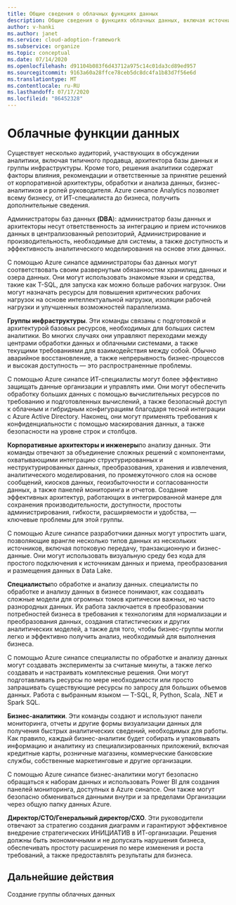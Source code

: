```yaml
---
title: Общие сведения о облачных функциях данных
description: Общие сведения о функциях облачных данных, включая источник функциональности, область и конечный результат.
author: v-hanki
ms.author: janet
ms.service: cloud-adoption-framework
ms.subservice: organize
ms.topic: conceptual
ms.date: 07/14/2020
ms.openlocfilehash: d91104b083f6d43712a975c14c01da3cd89ed957
ms.sourcegitcommit: 9163a60a28ffce78ceb5dc8dc4fa1b83d7f56e6d
ms.translationtype: MT
ms.contentlocale: ru-RU
ms.lasthandoff: 07/17/2020
ms.locfileid: "86452328"
---
```

# <a name="cloud-data-functions"></a>Облачные функции данных

Существует несколько аудиторий, участвующих в обсуждении аналитики, включая типичного продавца, архитектора базы данных и группы инфраструктуры. Кроме того, решения аналитики содержат факторы влияния, рекомендации и ответственные за принятие решений от корпоративной архитектуры, обработки и анализа данных, бизнес-аналитиков и ролей руководителя. Azure синапсе Analytics позволяет всему бизнесу, от ИТ-специалиста до бизнеса, получить дополнительные сведения.

Администраторы баз данных **(DBA**): администратор базы данных и архитекторы несут ответственность за интеграцию и прием источников данных в централизованный репозиторий, Администрирование и производительность, необходимые для системы, а также доступность и эффективность аналитического моделирования на основе этих данных.

С помощью Azure синапсе администраторы баз данных могут соответствовать своим развернутым обязанностям хранилищ данных и озера данных. Они могут использовать знакомые языки и средства, такие как T-SQL, для запуска как можно больше рабочих нагрузок. Они могут назначать ресурсы для повышения критических рабочих нагрузок на основе интеллектуальной нагрузки, изоляции рабочей нагрузки и улучшенных возможностей параллелизма.

**Группы инфраструктуры**. Эти команды связаны с подготовкой и архитектурой базовых ресурсов, необходимых для больших систем аналитики. Во многих случаях они управляют переходами между центрами обработки данных и облачными системами, а также текущими требованиями для взаимодействия между собой.  Обычно аварийное восстановление, а также непрерывность бизнес-процессов и высокая доступность — это распространенные проблемы.

С помощью Azure синапсе ИТ-специалисты могут более эффективно защищать данные организации и управлять ими. Они могут обеспечить обработку больших данных с помощью вычислительных ресурсов по требованию и подготовленных вычислений, а также безопасный доступ к облачным и гибридным конфигурациям благодаря тесной интеграции с Azure Active Directory. Наконец, они могут применять требования к конфиденциальности с помощью маскирования данных, а также безопасности на уровне строк и столбцов.

**Корпоративные архитекторы и инженеры**по анализу данных. Эти команды отвечают за объединение сложных решений с компонентами, охватывающими интеграцию структурированных и неструктурированных данных, преобразования, хранения и извлечения, аналитического моделирования, по промежуточного слоя на основе сообщений, киосков данных, геоизбыточности и согласованности данных, а также панелей мониторинга и отчетов. Создание эффективных архитектур, работающих в интегрированной манере для сохранения производительности, доступности, простоты администрирования, гибкости, расширяемости и удобства, — ключевые проблемы для этой группы.

С помощью Azure синапсе разработчики данных могут упростить шаги, позволяющие врангле несколько типов данных из нескольких источников, включая потоковую передачу, транзакционную и бизнес-данные. Они могут использовать визуальную среду без кода для простого подключения к источникам данных и приема, преобразования и размещения данных в Data Lake.

**Специалисты**по обработке и анализу данных. специалисты по обработке и анализу данных в бизнесе понимают, как создавать сложные модели для огромных томов критически важных, но часто разнородных данных. Их работа заключается в преобразовании потребностей бизнеса в требования к технологиям для нормализации и преобразования данных, создания статистических и других аналитических моделей, а также для того, чтобы бизнес-группы могли легко и эффективно получить анализ, необходимый для выполнения бизнеса.

С помощью Azure синапсе специалисты по обработке и анализу данных могут создавать эксперименты за считаные минуты, а также легко создавать и настраивать комплексные решения. Они могут подготавливать ресурсы по мере необходимости или просто запрашивать существующие ресурсы по запросу для больших объемов данных. Работа с выбранным языком — T-SQL, R, Python, Scala, .NET и Spark SQL.

**Бизнес-аналитики**. Эти команды создают и используют панели мониторинга, отчеты и другие формы визуализации данных для получения быстрых аналитических сведений, необходимых для работы. Как правило, каждый бизнес-аналитик будет собирать и упаковывать информацию и аналитику из специализированных приложений, включая кредитные карты, розничные магазины, коммерческие банковские службы, собственные маркетинговые и другие организации.  

С помощью Azure синапсе бизнес-аналитики могут безопасно обращаться к наборам данных и использовать Power BI для создания панелей мониторинга, доступных в Azure синапсе. Они также могут безопасно обмениваться данными внутри и за пределами Организации через общую папку данных Azure.

**Директор/CTO/Генеральный директор/CXO**. Эти руководители отвечают за стратегию создания диаграмм и гарантируют эффективное внедрение стратегических ИНИЦИАТИВ в ИТ-организации. Решения должны быть экономичными и не допускать нарушения бизнеса, обеспечивать простоту расширения по мере изменения и роста требований, а также предоставлять результаты для бизнеса.

## <a name="next-steps"></a>Дальнейшие действия

Создание группы облачных данных
